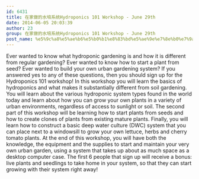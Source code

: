 ```yaml
---
id: 6431
title: 在家做的水培系统Hydroponics 101 Workshop - June 29th
date: 2014-06-05 20:03:39
author: 23
group: 在家做的水培系统Hydroponics 101 Workshop - June 29th
post_name: %e5%9c%a8%e5%ae%b6%e5%b0%b1%e8%83%bd%e5%ae%9e%e7%8e%b0%e7%9a%84%e6%b0%b4%e8%80%95%e7%a7%8d%e6%a4%8d%ef%bc%88%e8%94%ac%e8%8f%9c%ef%bc%89%e7%b3%bb%e7%bb%9fhydroponics-101-weekend-workshop-%e4%b8%ad
---
```


Ever wanted to know what hydroponic gardening is and how it is different from regular gardening? Ever wanted to know how to start a plant from seed? Ever wanted to build your own urban gardening system? If you answered yes to any of these questions, then you should sign up for the Hydroponics 101 workshop! In this workshop you will learn the basics of hydroponics and what makes it substantially different from soil gardening. You will learn about the various hydroponic system types found in the world today and learn about how you can grow your own plants in a variety of urban environments, regardless of access to sunlight or soil. The second part of this workshop will be learning how to start plants from seeds and how to create clones of plants from existing mature plants. Finally, you will learn how to construct a basic deep water culture (DWC) system that you can place next to a windowsill to grow your own lettuce, herbs and cherry tomato plants. At the end of this workshop, you will have both the knowledge, the equipment and the supplies to start and maintain your very own urban garden, using a system that takes up about as much space as a desktop computer case. The first 6 people that sign up will receive a bonus: live plants and seedlings to take home in your system, so that they can start growing with their system right away!